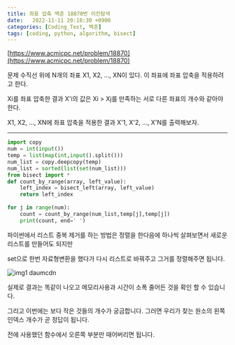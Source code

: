 ```yaml
---
title: 좌표 압축 백준 18870번 이진탐색
date:   2022-11-11 20:18:30 +0900
categories: [Coding_Test, 백준]
tags: [coding, python, algorithm, bisect]
---
```


[https://www.acmicpc.net/problem/18870](https://www.acmicpc.net/problem/18870)


문제
수직선 위에 N개의 좌표 X1, X2, ..., XN이 있다. 이 좌표에 좌표 압축을 적용하려고 한다.

Xi를 좌표 압축한 결과 X'i의 값은 Xi > Xj를 만족하는 서로 다른 좌표의 개수와 같아야 한다.

X1, X2, ..., XN에 좌표 압축을 적용한 결과 X'1, X'2, ..., X'N를 출력해보자.

---

```py
import copy
num = int(input())
temp = list(map(int,input().split()))
num_list = copy.deepcopy(temp)
num_list = sorted(list(set(num_list)))
from bisect import *
def count_by_range(array, left_value):
    left_index = bisect_left(array, left_value)
    return left_index
        
for j in range(num):
    count = count_by_range(num_list,temp[j],temp[j])
    print(count, end=' ')
```

파이썬에서 리스트 중복 제거를 하는 방법은 정렬을 한다음에 하나씩 살펴보면서 새로운 리스트를 만들어도 되지만

set으로 한번 자료형변환을 했다가 다시 리스트로 바꿔주고 그거를 정렬해주면 됩니다.

![img1 daumcdn](https://user-images.githubusercontent.com/85277660/211191949-94cb2f49-c722-4d56-8a43-9a711e773098.png)

실제로 결과는 똑같이 나오고 메모리사용과 시간이 소폭 줄어든 것을 확인 할 수 있습니다.

그리고 이번에는 보다 작은 것들의 개수가 궁금합니다. 그러면 우리가 찾는 원소의 왼쪽 인덱스 개수가 곧 정답이 됩니다.

전에 사용했던 함수에서 오른쪽 부분만 때어버리면 됩니다.